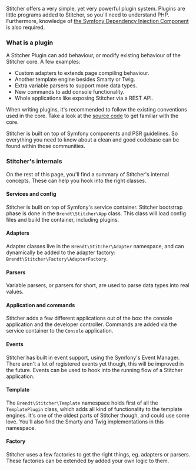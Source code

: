 Stitcher offers a very simple, yet very powerful plugin system. Plugins are little programs added to Stitcher, so you'll 
 need to understand PHP. Furthermore, knowledge of [the Symfony Dependency Injection Component](#) is also required.
   
### What is a plugin

A Stitcher Plugin can add behaviour, or modify existing behaviour of the Stitcher core. A few examples:

- Custom adapters to extends page compiling behaviour.
- Another template engine besides Smarty or Twig.
- Extra variable parsers to support more data types.
- New commands to add console functionality.
- Whole applications like exposing Stitcher via a REST API.

When writing plugins, it's recommended to follow the existing conventions used in the core. Take a look at the
 [source code](https://github.com/pageon/stitcher-core) to get familiar with the core. 
 
Stitcher is built on top of Symfony components and PSR guidelines. So everything you need to know about a clean and good
 codebase can be found within those communities.
 
### Stitcher's internals

On the rest of this page, you'll find a summary of Stitcher's internal concepts. These can help you hook into the right classes.
 
#### Services and config

Stitcher is built on top of Symfony's service container. Stitcher bootstrap phase is done in the `Brendt\Stitcher\App`
 class. This class will load config files and build the container, including plugins.
 
#### Adapters

Adapter classes live in the `Brendt\Stitcher\Adapter` namespace, and can dynamically be added to the adapter factory: 
 `Brendt\Stitcher\Factory\AdapterFactory`.

#### Parsers

Variable parsers, or parsers for short, are used to parse data types into real values.

#### Application and commands

Stitcher adds a few different applications out of the box: the console application and the developer controller. Commands
 are added via the service container to the `Console` application.
 
#### Events

Stitcher has built in event support, using the Symfony's Event Manager. There aren't a lot of registered events yet though,
 this will be improved in the future. Events can be used to hook into the running flow of a Stitcher application.
 
#### Template

The `Brendt\Stitcher\Template` namespace holds first of all the `TemplatePlugin` class, which adds all kind of functionality
 to the template engines. It's one of the oldest parts of Stitcher though, and could use some love. You'll also find the 
 Smarty and Twig implementations in this namespace.
 
#### Factory

Stitcher uses a few factories to get the right things, eg. adapters or parsers. These factories can be extended by added your 
 own logic to them.
